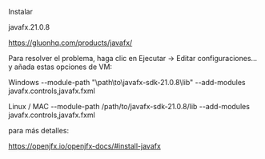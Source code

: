Instalar

javafx.21.0.8

https://gluonhq.com/products/javafx/

Para resolver el problema, haga clic en Ejecutar -> Editar configuraciones... y añada estas opciones de VM:

Windows
--module-path "\path\to\javafx-sdk-21.0.8\lib" --add-modules javafx.controls,javafx.fxml

Linux / MAC
--module-path /path/to/javafx-sdk-21.0.8/lib --add-modules javafx.controls,javafx.fxml

para más detalles:

https://openjfx.io/openjfx-docs/#install-javafx

